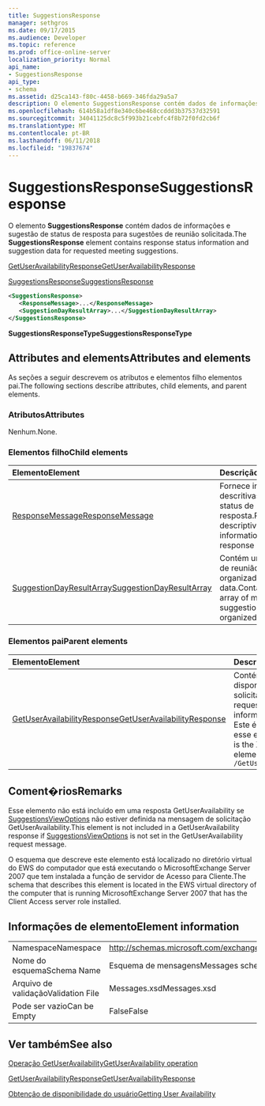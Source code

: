 ```yaml
---
title: SuggestionsResponse
manager: sethgros
ms.date: 09/17/2015
ms.audience: Developer
ms.topic: reference
ms.prod: office-online-server
localization_priority: Normal
api_name:
- SuggestionsResponse
api_type:
- schema
ms.assetid: d25ca143-f80c-4458-b669-346fda29a5a7
description: O elemento SuggestionsResponse contém dados de informações e sugestão de status de resposta para sugestões de reunião solicitada.
ms.openlocfilehash: 614b58a1df8e340c6be468ccddd3b37537d32591
ms.sourcegitcommit: 34041125dc8c5f993b21cebfc4f8b72f0fd2cb6f
ms.translationtype: MT
ms.contentlocale: pt-BR
ms.lasthandoff: 06/11/2018
ms.locfileid: "19837674"
---
```

# <a name="suggestionsresponse"></a><span data-ttu-id="98d19-103">SuggestionsResponse</span><span class="sxs-lookup"><span data-stu-id="98d19-103">SuggestionsResponse</span></span>

<span data-ttu-id="98d19-104">O elemento **SuggestionsResponse** contém dados de informações e sugestão de status de resposta para sugestões de reunião solicitada.</span><span class="sxs-lookup"><span data-stu-id="98d19-104">The **SuggestionsResponse** element contains response status information and suggestion data for requested meeting suggestions.</span></span> 
  
[<span data-ttu-id="98d19-105">GetUserAvailabilityResponse</span><span class="sxs-lookup"><span data-stu-id="98d19-105">GetUserAvailabilityResponse</span></span>](getuseravailabilityresponse.md)
  
[<span data-ttu-id="98d19-106">SuggestionsResponse</span><span class="sxs-lookup"><span data-stu-id="98d19-106">SuggestionsResponse</span></span>](suggestionsresponse.md)
  
```xml
<SuggestionsResponse>
   <ResponseMessage>...</ResponseMessage>
   <SuggestionDayResultArray>...</SuggestionDayResultArray>
</SuggestionsResponse>
```

 <span data-ttu-id="98d19-107">**SuggestionsResponseType**</span><span class="sxs-lookup"><span data-stu-id="98d19-107">**SuggestionsResponseType**</span></span>
## <a name="attributes-and-elements"></a><span data-ttu-id="98d19-108">Attributes and elements</span><span class="sxs-lookup"><span data-stu-id="98d19-108">Attributes and elements</span></span>

<span data-ttu-id="98d19-109">As seções a seguir descrevem os atributos e elementos filho elementos pai.</span><span class="sxs-lookup"><span data-stu-id="98d19-109">The following sections describe attributes, child elements, and parent elements.</span></span>
  
### <a name="attributes"></a><span data-ttu-id="98d19-110">Atributos</span><span class="sxs-lookup"><span data-stu-id="98d19-110">Attributes</span></span>

<span data-ttu-id="98d19-111">Nenhum.</span><span class="sxs-lookup"><span data-stu-id="98d19-111">None.</span></span>
  
### <a name="child-elements"></a><span data-ttu-id="98d19-112">Elementos filho</span><span class="sxs-lookup"><span data-stu-id="98d19-112">Child elements</span></span>

|<span data-ttu-id="98d19-113">**Elemento**</span><span class="sxs-lookup"><span data-stu-id="98d19-113">**Element**</span></span>|<span data-ttu-id="98d19-114">**Descrição**</span><span class="sxs-lookup"><span data-stu-id="98d19-114">**Description**</span></span>|
|:-----|:-----|
|[<span data-ttu-id="98d19-115">ResponseMessage</span><span class="sxs-lookup"><span data-stu-id="98d19-115">ResponseMessage</span></span>](responsemessage.md) <br/> |<span data-ttu-id="98d19-116">Fornece informações descritivas sobre o status de resposta.</span><span class="sxs-lookup"><span data-stu-id="98d19-116">Provides descriptive information about the response status.</span></span>  <br/> |
|[<span data-ttu-id="98d19-117">SuggestionDayResultArray</span><span class="sxs-lookup"><span data-stu-id="98d19-117">SuggestionDayResultArray</span></span>](suggestiondayresultarray.md) <br/> |<span data-ttu-id="98d19-118">Contém uma matriz de reunião sugestões organizados por data.</span><span class="sxs-lookup"><span data-stu-id="98d19-118">Contains an array of meeting suggestions organized by date.</span></span>  <br/> |
   
### <a name="parent-elements"></a><span data-ttu-id="98d19-119">Elementos pai</span><span class="sxs-lookup"><span data-stu-id="98d19-119">Parent elements</span></span>

|<span data-ttu-id="98d19-120">**Elemento**</span><span class="sxs-lookup"><span data-stu-id="98d19-120">**Element**</span></span>|<span data-ttu-id="98d19-121">**Descrição**</span><span class="sxs-lookup"><span data-stu-id="98d19-121">**Description**</span></span>|
|:-----|:-----|
|[<span data-ttu-id="98d19-122">GetUserAvailabilityResponse</span><span class="sxs-lookup"><span data-stu-id="98d19-122">GetUserAvailabilityResponse</span></span>](getuseravailabilityresponse.md) <br/> |<span data-ttu-id="98d19-123">Contém informações de disponibilidade dos usuários solicitada.</span><span class="sxs-lookup"><span data-stu-id="98d19-123">Contains the requested users' availability information.</span></span>  <br/> <span data-ttu-id="98d19-124">Este é a expressão XPath para esse elemento:</span><span class="sxs-lookup"><span data-stu-id="98d19-124">The following is the XPath expression to this element:</span></span>  <br/>  `/GetUserAvailabilityResponse` <br/> |
   
## <a name="remarks"></a><span data-ttu-id="98d19-125">Coment�rios</span><span class="sxs-lookup"><span data-stu-id="98d19-125">Remarks</span></span>

<span data-ttu-id="98d19-126">Esse elemento não está incluído em uma resposta GetUserAvailability se [SuggestionsViewOptions](suggestionsviewoptions.md) não estiver definida na mensagem de solicitação GetUserAvailability.</span><span class="sxs-lookup"><span data-stu-id="98d19-126">This element is not included in a GetUserAvailability response if [SuggestionsViewOptions](suggestionsviewoptions.md) is not set in the GetUserAvailability request message.</span></span> 
  
<span data-ttu-id="98d19-127">O esquema que descreve este elemento está localizado no diretório virtual do EWS do computador que está executando o MicrosoftExchange Server 2007 que tem instalada a função de servidor de Acesso para Cliente.</span><span class="sxs-lookup"><span data-stu-id="98d19-127">The schema that describes this element is located in the EWS virtual directory of the computer that is running MicrosoftExchange Server 2007 that has the Client Access server role installed.</span></span>
  
## <a name="element-information"></a><span data-ttu-id="98d19-128">Informações de elemento</span><span class="sxs-lookup"><span data-stu-id="98d19-128">Element information</span></span>

|||
|:-----|:-----|
|<span data-ttu-id="98d19-129">Namespace</span><span class="sxs-lookup"><span data-stu-id="98d19-129">Namespace</span></span>  <br/> |http://schemas.microsoft.com/exchange/services/2006/messages  <br/> |
|<span data-ttu-id="98d19-130">Nome do esquema</span><span class="sxs-lookup"><span data-stu-id="98d19-130">Schema Name</span></span>  <br/> |<span data-ttu-id="98d19-131">Esquema de mensagens</span><span class="sxs-lookup"><span data-stu-id="98d19-131">Messages schema</span></span>  <br/> |
|<span data-ttu-id="98d19-132">Arquivo de validação</span><span class="sxs-lookup"><span data-stu-id="98d19-132">Validation File</span></span>  <br/> |<span data-ttu-id="98d19-133">Messages.xsd</span><span class="sxs-lookup"><span data-stu-id="98d19-133">Messages.xsd</span></span>  <br/> |
|<span data-ttu-id="98d19-134">Pode ser vazio</span><span class="sxs-lookup"><span data-stu-id="98d19-134">Can be Empty</span></span>  <br/> |<span data-ttu-id="98d19-135">False</span><span class="sxs-lookup"><span data-stu-id="98d19-135">False</span></span>  <br/> |
   
## <a name="see-also"></a><span data-ttu-id="98d19-136">Ver também</span><span class="sxs-lookup"><span data-stu-id="98d19-136">See also</span></span>



[<span data-ttu-id="98d19-137">Operação GetUserAvailability</span><span class="sxs-lookup"><span data-stu-id="98d19-137">GetUserAvailability operation</span></span>](getuseravailability-operation.md)
  
[<span data-ttu-id="98d19-138">GetUserAvailabilityResponse</span><span class="sxs-lookup"><span data-stu-id="98d19-138">GetUserAvailabilityResponse</span></span>](getuseravailabilityresponse.md)


[<span data-ttu-id="98d19-139">Obtenção de disponibilidade do usuário</span><span class="sxs-lookup"><span data-stu-id="98d19-139">Getting User Availability</span></span>](http://msdn.microsoft.com/library/d4133fcb-9b0f-4e6b-aadf-a389da83516a%28Office.15%29.aspx)

